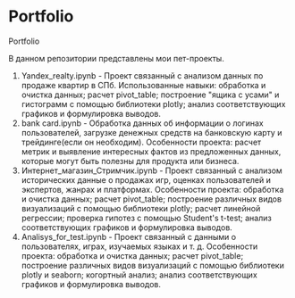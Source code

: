 # Portfolio
Portfolio

В данном репозитории представлены мои пет-проекты.
1. Yandex_realty.ipynb - Проект связанный с анализом данных по продаже квартир в СПб. Использованные навыки: обработка и очистка данных; расчет pivot_table; построение "ящика с усами" и гистограмм с помощью библиотеки plotly; анализ соответствующих графиков и формулировка выводов.
2. bank card.ipynb - Обработка данных об информации о логинах пользователей, загрузке денежных средств на банковскую карту и трейдинге(если он необходим). Особенности проекта: расчет метрик и выявление интересных фактов из предложенных данных, которые могут быть полезны для продукта или бизнеса.
3. Интернет_магазин_Стримчик.ipynb - Проект связанный с анализом исторических данные о продажах игр, оценках пользователей и экспертов, жанрах и платформах. Особенности проекта: обработка и очистка данных; расчет pivot_table; построение различных видов визуализаций с помощью библиотеки plotly; расчет линейной регрессии; проверка гипотез с помощью Student's t-test; анализ соответствующих графиков и формулировка выводов.
4. Analisys_for_test.ipynb - Проект связанный с данными о пользователях, играх, изучаемых языках и т. д. Особенности проекта: обработка и очистка данных; расчет pivot_table; построение различных видов визуализаций с помощью библиотеки plotly и seaborn; когортный анализ; анализ соответствующих графиков и формулировка выводов.
